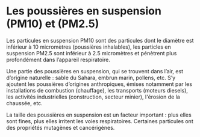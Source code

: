 # Les poussières en suspension (**PM10**) et (**PM2.5**)

Les particules en suspension PM10 sont des particules dont le diamètre est inférieur à 10 micromètres (poussières inhalables), les particles en suspension PM2.5 sont inférieur à 2.5 micromètres et pénètrent plus profondément dans l’appareil respiratoire.

Une partie des poussières en suspension, qui se trouvent dans l’air, est d’origine naturelle : sable du Sahara, embrun marin, pollens, etc.
S’y ajoutent les poussières d’origines anthropiques, émises notamment par les installations de combustion (chauffage), les transports (moteurs diesels), les activités industrielles (construction, secteur minier), l'érosion de la chaussée, etc.

La taille des poussières en suspension est un facteur important : plus elles sont fines, plus elles irritent les voies respiratoires. Certaines particules ont des propriétés mutagènes et cancérigènes.

